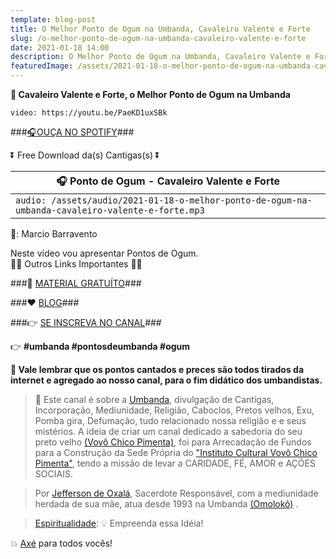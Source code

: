 ```yaml
---
template: blog-post
title: O Melhor Ponto de Ogum na Umbanda, Cavaleiro Valente e Forte
slug: /o-melhor-ponto-de-ogum-na-umbanda-cavaleiro-valente-e-forte
date: 2021-01-18 14:00
description: O Melhor Ponto de Ogum na Umbanda, Cavaleiro Valente e Forte
featuredImage: /assets/2021-01-18-o-melhor-ponto-de-ogum-na-umbanda-cavaleiro-valente-e-forte.jpg
---
```

**👊 Cavaleiro Valente e Forte, o Melhor Ponto de Ogum na Umbanda**

<!-- #1: Embed through web URL -->
`video: https://youtu.be/PaeKD1uxSBk`

###<a href='https://vovochicopimenta.cyou/spotify' target="_blank">🎧OUÇA NO SPOTIFY</a>###

⏬ Free Download da(s) Cantigas(s) ⏬

|🎧 __Ponto de Ogum - Cavaleiro Valente e Forte__ |
|---|
|`audio: /assets/audio/2021-01-18-o-melhor-ponto-de-ogum-na-umbanda-cavaleiro-valente-e-forte.mp3`|
🎤: Marcio Barravento

Neste vídeo vou apresentar Pontos de Ogum.</br>
🔽🔽 Outros Links Importantes 🔽🔽

###🎁 <a href='https://linktr.ee/vovochicopimenta' target="_blank">MATERIAL GRATUÍTO</a>###

###❤ <a href='https://vovochicopimenta.cyou/blog'>BLOG</a>###

###👉 <a href='https://www.youtube.com/channel/UCQdWrQlNuy2CAWrsGGDs_Wg?sub_confirmation=1' target="_blank">SE INSCREVA NO CANAL</a>###

👉 **#umbanda #pontosdeumbanda #ogum**

**🔴 Vale lembrar que os pontos cantados e preces são todos tirados da internet e agregado ao nosso canal, para o fim didático dos umbandistas.**

>🙏 Este canal é sobre a <a href='https://pt.wikipedia.org/wiki/Umbanda' target="_blank">Umbanda</a>, divulgação de Cantigas, Incorporação, Mediunidade, Religião, Caboclos, Pretos velhos, Exu, Pomba gira, Defumação, tudo relacionado nossa religião e  e seus mistérios.
A ideia de criar um canal dedicado a sabedoria do seu preto velho <a href='https://vovochicopimenta.cyou'>(Vovô Chico Pimenta)</a>, foi para Arrecadação de Fundos para a Construção da Sede Própria do <a href='https://vovochicopimenta.cyou'>"Instituto Cultural Vovô Chico Pimenta"</a>, tendo a missão de levar a CARIDADE, FÉ, AMOR e AÇÕES SOCIAIS.

>Por <a href='https://www.youtube.com/channel/UCvjsa9RBIztSUkd1JioCjJQ?sub_confirmation=1' target="_blank">Jefferson de Oxalá</a>, Sacerdote Responsável, com a mediunidade herdada de sua mãe, atua desde 1993 na Umbanda <a href='https://pt.wikipedia.org/wiki/Omolok%C3%B4' target="_blank">(Omolokô)</a> .

><a href='https://pt.wikipedia.org/wiki/Espiritualidade' target="_blank">Espiritualidade</a>: 💡 Empreenda essa Idéia!

💥 <a href='https://pt.wikipedia.org/wiki/Ax%C3%A9' target="_blank">Axé</a> para todos vocês!